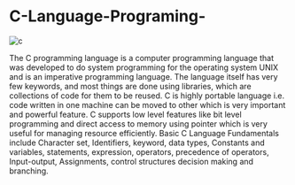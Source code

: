 # C-Language-Programing-

![c](https://user-images.githubusercontent.com/99263882/153422108-46ccab8a-05e7-4591-940c-e880e2065fe0.jpg)


The C programming language is a computer programming language that was developed to do system programming for the operating system UNIX and is an imperative programming language.
The language itself has very few keywords, and most things are done using libraries, which are collections of code for them to be reused.
C is highly portable language i.e. code written in one machine can be moved to other which is very important and powerful feature. 
C supports low level features like bit level programming and direct access to memory using pointer which is very useful for managing resource efficiently.
Basic C Language Fundamentals include Character set, Identifiers, keyword, data types,
Constants and variables, statements, expression, operators, precedence of operators, Input-output, Assignments, control structures decision making and branching.
